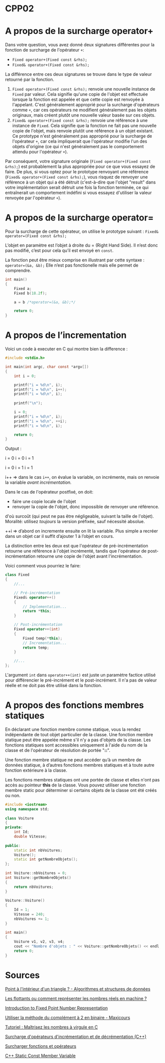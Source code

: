 # CPP02

# A propos de la surcharge operator+

Dans votre question, vous avez donné deux signatures différentes pour la fonction de surcharge de l'opérateur `+`:

- `Fixed operator+(Fixed const &rhs);`
- `Fixed& operator+(Fixed const &rhs);`

La différence entre ces deux signatures se trouve dans le type de valeur retourné par la fonction.

1. `Fixed operator+(Fixed const &rhs);` renvoie une nouvelle instance de `Fixed` par valeur. Cela signifie qu'une copie de l'objet est effectuée lorsque la fonction est appelée et que cette copie est renvoyée à l'appelant. C'est généralement approprié pour la surcharge d'opérateurs comme `+`, car ces opérateurs ne modifient généralement pas les objets originaux, mais créent plutôt une nouvelle valeur basée sur ces objets.
2. `Fixed& operator+(Fixed const &rhs);` renvoie une référence à une instance de `Fixed`. Cela signifie que la fonction ne fait pas une nouvelle copie de l'objet, mais renvoie plutôt une référence à un objet existant. Ce prototype n'est généralement pas approprié pour la surcharge de l'opérateur `+`, car cela impliquerait que l'opérateur modifie l'un des objets d'origine (ce qui n'est généralement pas le comportement attendu pour l'opérateur `+`).

Par conséquent, votre signature originale (`Fixed operator+(Fixed const &rhs);`) est probablement la plus appropriée pour ce que vous essayez de faire. De plus, si vous optez pour le prototype renvoyant une référence (`Fixed& operator+(Fixed const &rhs);`), vous risquez de renvoyer une référence à un objet qui a été détruit (c'est-à-dire que l'objet "result" dans votre implémentation serait détruit une fois la fonction terminée, ce qui entraînerait un comportement indéfini si vous essayez d'utiliser la valeur renvoyée par l'opérateur `+`).

# A propos de la surcharge operator=

Pour la surcharge de cette opérateur, on utilise le prototype suivant : `Fixed& operator=(Fixed const &rhs);` 

L’objet en paramètre est l’objet à droite du = (Right Hand Side). Il n’est donc pas modifié, c’est pour cela qu’il est envoyé en `const`. 

La fonction peut être mieux comprise en illustrant par cette syntaxe : `operator=(&a, &b);` Elle n’est pas fonctionelle mais elle permet de comprendre.

```cpp
int main()
{
	Fixed a;
	Fixed b(18.2f);

	a = b /*operator=(&a, &b);*/

	return 0;
}
```

# A propos de l’incrementation

Voici un code à executer en C qui montre bien la difference :

```c
#include <stdio.h>

int main(int argc, char const *argv[])
{
	int i = 0;

	printf("i = %d\n", i);
	printf("i = %d\n", i++);
	printf("i = %d\n", i);
	
	printf("\n");

	i = 0;
	printf("i = %d\n", i);
	printf("i = %d\n", ++i);
	printf("i = %d\n", i);

	return 0;
}
```

Output :

i = 0
i = 0
i = 1

i = 0
i = 1
i = 1

i++ ⇒ dans le cas `i++`, on évalue la variable, on incrémente, mais on renvoie la variable *avant incrémentation.* 

Dans le cas de l'opérateur postfixé, on doit:

- faire une copie locale de l'objet
- renvoyer la copie de l'objet, donc impossible de renvoyer une référence.

d'où surcoût (qui  peut ne pas être négligeable,  suivant la taille de
l'objet).  Moralité: utilisez  *toujours* la  version préfixée,
sauf nécessité absolue.

++i ⇒ d’abord on incremente ensuite on lit la variable. Plus simple a recréer dans un objet car il suffit d’ajouter 1 à l’objet en cours.

La distinction entre les deux est que l'opérateur de pré-incrémentation retourne une référence à l'objet incrémenté, tandis que l'opérateur de post-incrémentation retourne une copie de l'objet avant l'incrémentation.

Voici comment vous pourriez le faire:

```cpp
class Fixed
{
    //...

    // Pré-incrémentation
    Fixed& operator++()
    {
        // Implementation...
        return *this;
    }

    // Post-incrémentation
    Fixed operator++(int)
    {
        Fixed temp(*this);
        // Incrementation...
        return temp;
    }

    //...
};
```

L'argument `int` dans `operator++(int)` est juste un paramètre factice utilisé pour différencier le pré-incrément et le post-incrément. Il n'a pas de valeur réelle et ne doit pas être utilisé dans la fonction.

# A propos des fonctions membres statiques

En déclarant une fonction membre comme statique, vous la rendez indépendante de tout objet particulier de la classe. Une fonction membre statique peut être appelée même s'il n'y a pas d'objets de la classe. 
Les fonctions statiques sont accessibles uniquement à l'aide du nom de la classe et de l'opérateur de résolution de portée "**::**".

Une fonction membre statique ne peut accéder qu’à un membre de données statique, à d’autres fonctions membres statiques et à toute autre fonction extérieure à la classe.

Les fonctions membres statiques ont une portée de classe et elles n'ont pas accès au pointeur **this** de la classe. Vous pouvez utiliser une fonction membre static pour déterminer si certains objets de la classe ont été créés ou non.

```cpp
#include <iostream>
using namespace std;
 
class Voiture
{
private:
    int Id;
    double Vitesse;
 
public:
    static int nbVoitures;
    Voiture();
    static int getNombreObjets();
};
 
int Voiture::nbVoitures = 0;
int Voiture::getNombreObjets()
{
    return nbVoitures;
}
 
Voiture::Voiture()
{
    Id = 1;
    Vitesse = 240;
    nbVoitures += 1;
}
 
int main()
{
    Voiture v1, v2, v3, v4;
    cout << "Nombre d'objets : " << Voiture::getNombreObjets() << endl;
    return 0;
}
```

# Sources

[Point à l'intérieur d'un triangle ? - Algorithmes et structures de données](https://www.developpez.net/forums/d3690/general-developpement/algorithme-mathematiques/algorithmes-structures-donnees/point-l-interieur-d-triangle/)

[Les flottants ou comment représenter les nombres réels en machine ?](https://www.redlab.io/le-monde-merveilleux-des-flottants/)

[Introduction to Fixed Point Number Representation](https://inst.eecs.berkeley.edu//~cs61c/sp06/handout/fixedpt.html)

[Utiliser la méthode du complément à 2 en binaire - Maxicours](https://www.maxicours.com/se/cours/utiliser-la-methode-du-complement-a-2-en-binaire/)

[Tutoriel : Maîtrisez les nombres à virgule en C](http://sdz.tdct.org/sdz/maitrisez-les-nombres-a-virgule-en-c.html)

[Surcharge d'opérateurs d'incrémentation et de décrémentation (C++)](https://learn.microsoft.com/fr-fr/cpp/cpp/increment-and-decrement-operator-overloading-cpp?view=msvc-170)

[Surcharger fonctions et opérateurs](https://www.calmip.univ-toulouse.fr/c++/surch.html)

[C++ Static Const Member Variable](https://cookierobotics.com/032/)
